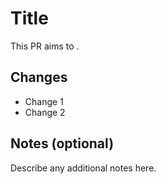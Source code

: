 # Title

This PR aims to <insert description>.

## Changes

- Change 1
- Change 2

## Notes (optional)

Describe any additional notes here.
